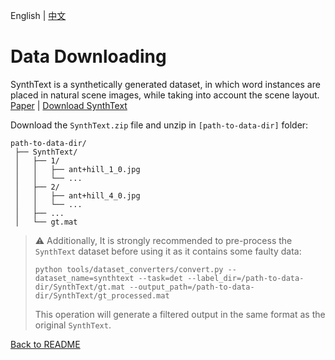 English | [中文](../../cn/datasets/synthtext_CN.md)

# Data Downloading

SynthText is a synthetically generated dataset, in which word instances are placed in natural scene images, while taking into account the scene layout.  
[Paper](https://www.robots.ox.ac.uk/~vgg/publications/2016/Gupta16/) | [Download SynthText](https://academictorrents.com/details/2dba9518166cbd141534cbf381aa3e99a087e83c)


Download the `SynthText.zip` file and unzip in `[path-to-data-dir]` folder:
```
path-to-data-dir/
 ├── SynthText/
 │   ├── 1/
 │   │   ├── ant+hill_1_0.jpg
 │   │   └── ...
 │   ├── 2/
 │   │   ├── ant+hill_4_0.jpg
 │   │   └── ...
 │   ├── ...
 │   └── gt.mat
```

> :warning: Additionally, It is strongly recommended to pre-process the `SynthText` dataset before using it as it contains some faulty data:
> ```shell
> python tools/dataset_converters/convert.py --dataset_name=synthtext --task=det --label_dir=/path-to-data-dir/SynthText/gt.mat --output_path=/path-to-data-dir/SynthText/gt_processed.mat
> ```
> This operation will generate a filtered output in the same format as the original `SynthText`.

[Back to README](../../../tools/dataset_converters/README.md)
